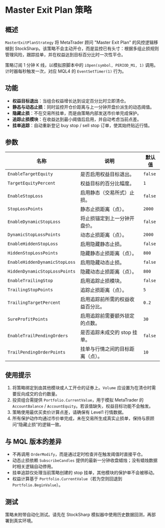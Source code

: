 # Master Exit Plan 策略

## 概述

`MasterExitPlanStrategy` 将 MetaTrader 顾问 "Master Exit Plan" 的风控逻辑移植到 StockSharp。该策略不会主动开仓，而是监控已有头寸：根据多组止损规则管理风险，跟踪挂单，并在权益达到目标百分比时一次性平仓。

策略订阅 1 分钟 K 线，以模拟原脚本中的 `iOpen(symbol, PERIOD_M1, 1)` 调用。计时器每秒触发一次，对应 MQL4 的 `EventSetTimer(1)` 行为。

## 功能

- **权益目标退出**：当组合权益增长达到设定百分比时立即清仓。
- **静态与动态止损**：同时监控开仓价距离与上一分钟开盘价派生的动态阈值。
- **隐藏止损**：不在交易所挂单，而是由策略内部发送市价单完成保护。
- **追踪止损模块**：在收益达到最小阈值后启用，并自动考虑当前点差。
- **挂单追踪**：自动重新登记 buy stop / sell stop 订单，使其始终贴近行情。

## 参数

| 名称 | 说明 | 默认值 |
| --- | --- | --- |
| `EnableTargetEquity` | 是否启用权益目标退出。 | `false` |
| `TargetEquityPercent` | 权益目标的百分比幅度。 | `1` |
| `EnableStopLoss` | 启用静态（交易所式）止损。 | `false` |
| `StopLossPoints` | 静态止损距离（点）。 | `2000` |
| `EnableDynamicStopLoss` | 将止损锚定到上一分钟开盘价。 | `false` |
| `DynamicStopLossPoints` | 动态止损距离（点）。 | `2000` |
| `EnableHiddenStopLoss` | 启用隐藏静态止损。 | `false` |
| `HiddenStopLossPoints` | 隐藏静态止损距离（点）。 | `800` |
| `EnableHiddenDynamicStopLoss` | 启用隐藏动态止损。 | `false` |
| `HiddenDynamicStopLossPoints` | 隐藏动态止损距离（点）。 | `800` |
| `EnableTrailingStop` | 启用追踪止损模块。 | `false` |
| `TrailingStopPoints` | 追踪止损距离（点）。 | `5` |
| `TrailingTargetPercent` | 启用追踪前所需的权益收益百分比。 | `0.2` |
| `SureProfitPoints` | 启用追踪前需要额外锁定的点数。 | `30` |
| `EnableTrailPendingOrders` | 是否追踪未成交的 stop 挂单。 | `false` |
| `TrailPendingOrderPoints` | 挂单与行情之间的目标距离（点）。 | `10` |

## 使用提示

1. 将策略绑定到由其他模块或人工开仓的证券上。`Volume` 应设置为在清仓时需要反向成交的合约数量。
2. 投资组合需提供 `Portfolio.CurrentValue`，用于模拟 MetaTrader 的 `AccountBalance` / `AccountEquity`。若该值缺失，权益目标功能不会触发。
3. 策略使用最优买卖价计算点差，请确保有 Level1 行情数据。
4. 所有保护动作均通过市价单完成，未在交易所生成真实止损单，保持与原顾问“隐藏止损”的逻辑一致。

## 与 MQL 版本的差异

- 不再调用 `OrderModify`，而是通过定时检查并在触发阈值时直接平仓。
- 动态止损依赖 `SubscribeCandles` 提供的最新一分钟收盘蜡烛；没有蜡烛数据时相关逻辑自动停用。
- 挂单追踪仅处理当前策略创建的 stop 挂单，其他模块的保护单不会被移动。
- 权益计算基于 `Portfolio.CurrentValue`（若为空则回退到 `Portfolio.BeginValue`）。

## 测试

策略未附带自动化测试。请先在 StockSharp 模拟器中使用历史数据回测，再部署到真实环境。
